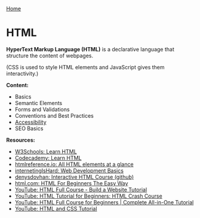 [Home](../../README.md)

# HTML

**HyperText Markup Language (HTML)** is a declarative language that structure the content of webpages. 

(CSS is used to style HTML elements and JavaScript gives them interactivity.)

**Content:**
- Basics
- Semantic Elements
- Forms and Validations
- Conventions and Best Practices
- [Accessibility](./accessibility.md)
- SEO Basics

**Resources:**
- [W3Schools: Learn HTML](https://www.w3schools.com/html/html_intro.asp)
- [Codecademy: Learn HTML](https://www.codecademy.com/learn/learn-html)
- [htmlreference.io: All HTML elements at a glance](https://htmlreference.io/)
- [internetingIsHard: Web Development Basics](https://internetingishard.netlify.app/html-and-css/index.html)
- [denysdovhan: Interactive HTML Course (github)](https://github.com/denysdovhan/learnyouhtml)
- [html.com: HTML For Beginners The Easy Way](https://html.com)
- [YouTube: HTML Full Course - Build a Website Tutorial](https://www.youtube.com/watch?v=pQN-pnXPaVg)
- [YouTube: HTML Tutorial for Beginners: HTML Crash Course](https://www.youtube.com/watch?v=qz0aGYrrlhU)
- [YouTube: HTML Full Course for Beginners | Complete All-in-One Tutorial ](https://youtu.be/mJgBOIoGihA)
- [YouTube: HTML and CSS Tutorial](https://www.youtube.com/watch?v=D-h8L5hgW-w)
